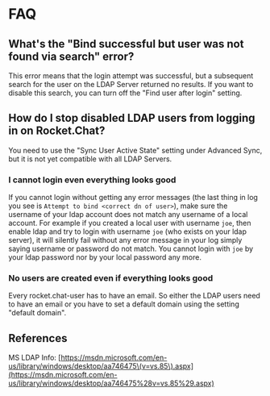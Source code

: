 # FAQ

## What's the "Bind successful but user was not found via search" error?

This error means that the login attempt was successful, but a subsequent search for the user on the LDAP Server returned no results. If you want to disable this search, you can turn off the "Find user after login" setting.

## How do I stop disabled LDAP users from logging in on Rocket.Chat?

You need to use the "Sync User Active State" setting under Advanced Sync, but it is not yet compatible with all LDAP Servers.

### I cannot login even everything looks good

If you cannot login without getting any error messages \(the last thing in log you see is `Attempt to bind <correct dn of user>`\), make sure the username of your ldap account does not match any username of a local account. For example if you created a local user with username `joe`, then enable ldap and try to login with username `joe` \(who exists on your ldap server\), it will silently fail without any error message in your log simply saying username or password do not match. You cannot login with `joe` by your ldap password nor by your local password any more.

### No users are created even if everything looks good

Every rocket.chat-user has to have an email. So either the LDAP users need to have an email or you have to set a default domain using the setting "default domain".

## References

MS LDAP Info: [https://msdn.microsoft.com/en-us/library/windows/desktop/aa746475\(v=vs.85\).aspx](https://msdn.microsoft.com/en-us/library/windows/desktop/aa746475%28v=vs.85%29.aspx)

